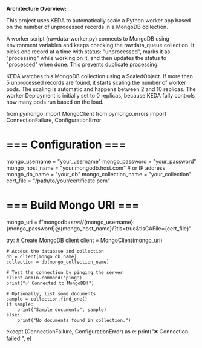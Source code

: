 **Architecture Overview:**

This project uses KEDA to automatically scale a Python worker app based on the number of unprocessed records in a MongoDB collection.

A worker script (rawdata-worker.py) connects to MongoDB using environment variables and keeps checking the rawdata_queue collection. It picks one record at a time with status: "unprocessed", marks it as 
"processing" while working on it, and then updates the status to "processed" when done. This prevents duplicate processing.

KEDA watches this MongoDB collection using a ScaledObject. If more than 5 unprocessed records are found, it starts scaling the number of worker pods. The scaling is automatic and happens between 2 and 10
replicas. The worker Deployment is initially set to 0 replicas, because KEDA fully controls how many pods run based on the load.

from pymongo import MongoClient
from pymongo.errors import ConnectionFailure, ConfigurationError

# === Configuration ===
mongo_username = "your_username"
mongo_password = "your_password"
mongo_host_name = "your.mongodb.host.com"  # or IP address
mongo_db_name = "your_db"
mongo_collection_name = "your_collection"
cert_file = "/path/to/your/certificate.pem"

# === Build Mongo URI ===
mongo_uri = f"mongodb+srv://{mongo_username}:{mongo_password}@{mongo_host_name}/?tls=true&tlsCAFile={cert_file}"

try:
    # Create MongoDB client
    client = MongoClient(mongo_uri)

    # Access the database and collection
    db = client[mongo_db_name]
    collection = db[mongo_collection_name]

    # Test the connection by pinging the server
    client.admin.command('ping')
    print("✅ Connected to MongoDB!")

    # Optionally, list some documents
    sample = collection.find_one()
    if sample:
        print("Sample document:", sample)
    else:
        print("No documents found in collection.")

except (ConnectionFailure, ConfigurationError) as e:
    print("❌ Connection failed:", e)
